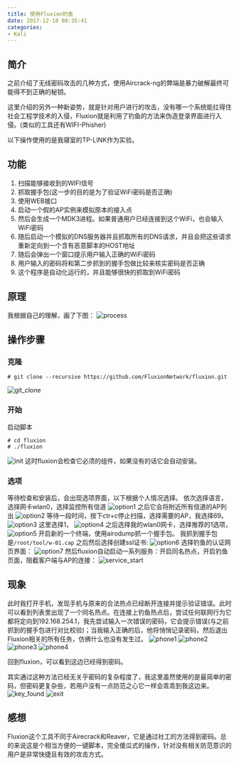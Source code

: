```yaml
---
title: 使用Fluxion钓鱼
date: 2017-12-18 08:35:41
categories:
- Kali
---
```

## 简介
之前介绍了无线密码攻击的几种方式，使用Aircrack-ng的弊端是暴力破解最终可能得不到正确的秘钥。

这里介绍的另外一种新姿势，就是针对用户进行的攻击，没有哪一个系统能扛得住社会工程学技术的入侵，Fluxion就是利用了钓鱼的方法来伪造登录界面进行入侵。(类似的工具还有WIFI-Phisher)

以下操作使用的是我寝室的TP-LINK作为实验。

## 功能
1. 扫描能够接收到的WIFI信号  　　
2. 抓取握手包(这一步的目的是为了验证WiFi密码是否正确)  　　
3. 使用WEB接口  　　
4. 启动一个假的AP实例来模拟原本的接入点  　　
5. 然后会生成一个MDK3进程。如果普通用户已经连接到这个WiFi，也会输入WiFi密码  　　
6. 随后启动一个模拟的DNS服务器并且抓取所有的DNS请求，并且会把这些请求重新定向到一个含有恶意脚本的HOST地址  　　
7. 随后会弹出一个窗口提示用户输入正确的WiFi密码  　　
8. 用户输入的密码将和第二步抓到的握手包做比较来核实密码是否正确  　　
9. 这个程序是自动化运行的，并且能够很快的抓取到WiFi密码

## 原理
我根据自己的理解，画了下图：
![process](http://imglf6.nosdn.127.net/img/c09lVS9TR3YrUGFBUXdEOVVoejh4QiswNUd3eXh0TzBjSGJrWWJ6Y0ZEWXNaVzd6dk5YSllRPT0.png?imageView&thumbnail=500x0&quality=96&stripmeta=0)

## 操作步骤
### 克隆
```
# git clone --recursive https://github.com/FluxionNetwork/fluxion.git 
```
![git_clone](http://imglf5.nosdn.127.net/img/c09lVS9TR3YrUGFBUXdEOVVoejh4SlNhSVJSZkIwRnFVSkNoM1VXZEkxQW9tbERCSks0QUZRPT0.png?imageView&thumbnail=500x0&quality=96&stripmeta=0)

### 开始
启动脚本
```
# cd fluxion
# ./fluxion
```
![init](http://imglf5.nosdn.127.net/img/c09lVS9TR3YrUGFBUXdEOVVoejh4QVFnL2Zzclp3dmVWcUxjQmxTcVJabzJxQ1ZvalNRQ1VRPT0.png?imageView&thumbnail=500x0&quality=96&stripmeta=0)
这时fluxion会检查它必须的组件，如果没有的话它会自动安装。

### 选项
等待检查和安装后，会出现选项界面，以下根据个人情况选择。
依次选择语言，选择网卡wlan0，选择监控所有信道
![option1](http://imglf4.nosdn.127.net/img/c09lVS9TR3YrUGFBUXdEOVVoejh4Q3QzdDBJajdnN3diTlJTaVdXYitxallLMTYrRG11UW9RPT0.png?imageView&thumbnail=500x0&quality=96&stripmeta=0)
之后它会将附近所有信道的AP列出
![option2](http://imglf4.nosdn.127.net/img/c09lVS9TR3YrUGFBUXdEOVVoejh4SWxQd0Y2VGRZYjlwSkxwQ0Q3bjZzZG9ISU8wUTFJWWNnPT0.png?imageView&thumbnail=500x0&quality=96&stripmeta=0)
等待一段时间，按下ctr+c停止扫描，选择需要的AP，我选择69。
![option3](http://imglf3.nosdn.127.net/img/c09lVS9TR3YrUGFBUXdEOVVoejh4RG0rWGp4MXhhUVArRkhxTmNUMUJaaVN1bXRhUyt4MHlBPT0.png?imageView&thumbnail=500x0&quality=96&stripmeta=0)
这里选择1，
![option4](http://imglf6.nosdn.127.net/img/c09lVS9TR3YrUGFBUXdEOVVoejh4TjRMWFhrRWlpcEs4VTVHbDFiUXhOeU9qdWl1bmVmNGtnPT0.png?imageView&thumbnail=500x0&quality=96&stripmeta=0)
之后选择我的wlan0网卡，选择推荐的1选项，
![option5](http://imglf5.nosdn.127.net/img/c09lVS9TR3YrUGFBUXdEOVVoejh4SzUvOVNYNkpBdStvRlhQYnpGVHBONmZzcTI5enBBQVlnPT0.png?imageView&thumbnail=500x0&quality=96&stripmeta=0)
开启新的一个终端，使用airodump抓一个握手包。
我抓到握手包是`/root/tool/w-01.cap`
之后然后选择创建ssl证书:
![option6](http://imglf5.nosdn.127.net/img/c09lVS9TR3YrUGFBUXdEOVVoejh4TCthTkVRRXBDMzgwSUtzMzZiVGxqb0JycWdoby8vR3NRPT0.png?imageView&thumbnail=500x0&quality=96&stripmeta=0)
选择钓鱼的认证网页界面：
![option7](http://imglf6.nosdn.127.net/img/c09lVS9TR3YrUGFBUXdEOVVoejh4QWJxUnpTZjNIN3BsNy91b3NISnAzdERDa2lPekJMdmdRPT0.png?imageView&thumbnail=500x0&quality=96&stripmeta=0)
然后fluxion自动启动一系列服务：开启同名热点，开启钓鱼页面，阻截客户端与AP的连接：
![service_start](http://imglf4.nosdn.127.net/img/c09lVS9TR3YrUGFBUXdEOVVoejh4SnBUaFlqQjBVMVF5cGdHbXRNc3N3WWdueDJubEY5dkNRPT0.png?imageView&thumbnail=500x0&quality=96&stripmeta=0)

## 现象
此时我打开手机，发现手机与原来的合法热点已经断开连接并提示验证错误。此时可以看到列表里出现了一个同名热点。在连接上钓鱼热点后，尝试任何联网行为它都将定向到192.168.254.1，我先尝试输入一次错误的密码，它会提示错误(与之前抓到的握手包进行对比校验)；当我输入正确的后，他将悄悄记录密码，然后退出Fluxion相关的所有任务，仿佛什么也没有发生过。
![phone1](http://imglf4.nosdn.127.net/img/c09lVS9TR3YrUGFBUXdEOVVoejh4SlNhSVJSZkIwRnFNYm55NWJkODUxblNvRzRPN2o2M2xRPT0.png?imageView&thumbnail=500x0&quality=96&stripmeta=0)
![phone2](http://imglf6.nosdn.127.net/img/c09lVS9TR3YrUGFBUXdEOVVoejh4RHoveC8rK29zQlVUNEVyQmJGS1g2T01MWEhBdDY4bmRRPT0.png?imageView&thumbnail=500x0&quality=96&stripmeta=0)
![phone3](http://imglf3.nosdn.127.net/img/c09lVS9TR3YrUGFBUXdEOVVoejh4SldISHIwT3JpYkk0NFU1TGlkY1MwWE51ck85bzN6NkZ3PT0.png?imageView&thumbnail=500x0&quality=96&stripmeta=0)
![phone4](http://imglf6.nosdn.127.net/img/c09lVS9TR3YrUGFBUXdEOVVoejh4UFo2Q2VWOTc4ZXRpTjNmL2N5NFhYN2JGL3pMZVJlVEtRPT0.png?imageView&thumbnail=500x0&quality=96&stripmeta=0)

回到fluxion，可以看到这边已经得到密码。

其实通过这种方法已经无关乎密码的复杂程度了，我这里虽然使用的是最简单的密码，但密码更复杂些，若用户没有一点防范之心它一样会乖乖到我这边来。
![key_found](http://imglf3.nosdn.127.net/img/c09lVS9TR3YrUGFBUXdEOVVoejh4Q2k0TG1ENXZod2hDQUZGcVBIUFBhR0pqTkNxU05aRE5nPT0.png?imageView&thumbnail=500x0&quality=96&stripmeta=0)
![exit](http://imglf4.nosdn.127.net/img/c09lVS9TR3YrUGFBUXdEOVVoejh4TVV3MVZBZVplUFFZRTFMREpCNG9TY1hnWUpvRTdobld3PT0.png?imageView&thumbnail=500x0&quality=96&stripmeta=0)

## 感想
Fluxion这个工具不同于Airecrack和Reaver，它是通过社工的方法得到密码。总的来说这是个相当方便的一键脚本，完全傻瓜式的操作，针对没有相关防范意识的用户是非常快捷且有效的攻击方式。

